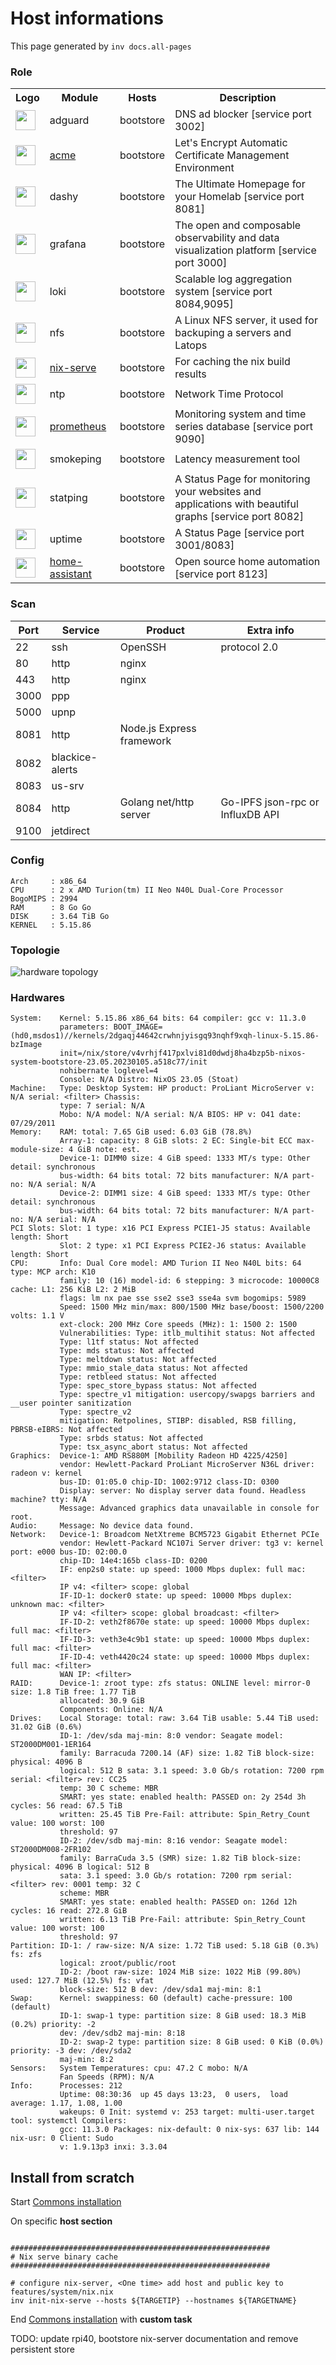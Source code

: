 # Host informations

This page generated by `inv docs.all-pages`


[comment]: (>>HOSTINFOS)


### Role

<table>
    <tr>
        <th>Logo</th>
        <th>Module</th>
        <th>Hosts</th>
        <th>Description</th>
    </tr><tr>
            <td><img width="32" src="https://play-lh.googleusercontent.com/pCqOLS2w-QaTI63tjFLvncHnbXc4100EQI3FAD0RZEFWjGMa_54M4x2HD7j48qMSv3kk"></td>
            <td>adguard</td>
            <td>bootstore</td>
        <td>DNS ad blocker [service port 3002]</td>
        <tr>
            <td><a href="../acme.md"><img width="32" src="https://www.kevinsubileau.fr/wp-content/uploads/2016/03/letsencrypt-logo-pad.png"></a></td>
            <td><a href="../acme.md">acme</a></td>
            <td>bootstore</td>
        <td>Let's Encrypt Automatic Certificate Management Environment</td>
        <tr>
            <td><img width="32" src="https://dashy.to/img/dashy.png"></td>
            <td>dashy</td>
            <td>bootstore</td>
        <td>The Ultimate Homepage for your Homelab [service port 8081]</td>
        <tr>
            <td><img width="32" src="https://patch.pulseway.com/Images/features/patch/3pp-logos/Grafana.png"></td>
            <td>grafana</td>
            <td>bootstore</td>
        <td>The open and composable observability and data visualization platform [service port 3000]</td>
        <tr>
            <td><img width="32" src="https://grafana.com/static/img/logos/logo-loki.svg"></td>
            <td>loki</td>
            <td>bootstore</td>
        <td>Scalable log aggregation system [service port 8084,9095]</td>
        <tr>
            <td><img width="32" src="https://logo-marque.com/wp-content/uploads/2021/09/Need-For-Speed-Logo-2019-2020.jpg"></td>
            <td>nfs</td>
            <td>bootstore</td>
        <td>A Linux NFS server, it used for backuping a servers and Latops</td>
        <tr>
            <td><a href="../nix-serve.md"><img width="32" src="https://camo.githubusercontent.com/33a99d1ffcc8b23014fd5f6dd6bfad0f8923d44d61bdd2aad05f010ed8d14cb4/68747470733a2f2f6e69786f732e6f72672f6c6f676f2f6e69786f732d6c6f676f2d6f6e6c792d68697265732e706e67"></a></td>
            <td><a href="../nix-serve.md">nix-serve</a></td>
            <td>bootstore</td>
        <td>For caching the nix build results</td>
        <tr>
            <td><img width="32" src="https://freesvg.org/img/ftntp-client.png"></td>
            <td>ntp</td>
            <td>bootstore</td>
        <td>Network Time Protocol</td>
        <tr>
            <td><a href="../prometheus.md"><img width="32" src="https://upload.wikimedia.org/wikipedia/commons/thumb/3/38/Prometheus_software_logo.svg/2066px-Prometheus_software_logo.svg.png"></a></td>
            <td><a href="../prometheus.md">prometheus</a></td>
            <td>bootstore</td>
        <td>Monitoring system and time series database [service port 9090]</td>
        <tr>
            <td><img width="32" src="https://img.freepik.com/vecteurs-premium/cardiogramme-cardiaque-isole-blanc_97886-1185.jpg?w=2000"></td>
            <td>smokeping</td>
            <td>bootstore</td>
        <td>Latency measurement tool</td>
        <tr>
            <td><img width="32" src="https://avatars.githubusercontent.com/u/61949049?s=32&v=4"></td>
            <td>statping</td>
            <td>bootstore</td>
        <td>A Status Page for monitoring your websites and applications with beautiful graphs [service port 8082]</td>
        <tr>
            <td><img width="32" src="https://cf.appdrag.com/dashboard-openvm-clo-b2d42c/uploads/Uptime-kuma-7fPG.png"></td>
            <td>uptime</td>
            <td>bootstore</td>
        <td>A Status Page [service port 3001/8083]</td>
        <tr>
            <td><a href="../home-assistant.md"><img width="32" src="https://upload.wikimedia.org/wikipedia/commons/thumb/6/6e/Home_Assistant_Logo.svg/32px-Home_Assistant_Logo.svg.png"></a></td>
            <td><a href="../home-assistant.md">home-assistant</a></td>
            <td>bootstore</td>
        <td>Open source home automation [service port 8123]</td>
        </table>
        
### Scan

| Port | Service | Product | Extra info |
| ------ | ------ |------ |------ |
|22|ssh|OpenSSH|protocol 2.0|
|80|http|nginx||
|443|http|nginx||
|3000|ppp|||
|5000|upnp|||
|8081|http|Node.js Express framework||
|8082|blackice-alerts|||
|8083|us-srv|||
|8084|http|Golang net/http server|Go-IPFS json-rpc or InfluxDB API|
|9100|jetdirect|||


        
### Config

```text
Arch     : x86_64
CPU      : 2 x AMD Turion(tm) II Neo N40L Dual-Core Processor
BogoMIPS : 2994
RAM      : 8 Go Go
DISK     : 3.64 TiB Go
KERNEL   : 5.15.86
```
        
### Topologie


![hardware topology](https://raw.githubusercontent.com/badele/nix-homelab/master/docs/hosts/bootstore/topologie.svg)
 
        
### Hardwares

```
System:    Kernel: 5.15.86 x86_64 bits: 64 compiler: gcc v: 11.3.0 
           parameters: BOOT_IMAGE=(hd0,msdos1)//kernels/2dgaqj44642crwhnjyisgq93nqhf9xqh-linux-5.15.86-bzImage 
           init=/nix/store/v4vrhjf417pxlvi81d0dwdj8ha4bzp5b-nixos-system-bootstore-23.05.20230105.a518c77/init 
           nohibernate loglevel=4 
           Console: N/A Distro: NixOS 23.05 (Stoat) 
Machine:   Type: Desktop System: HP product: ProLiant MicroServer v: N/A serial: <filter> Chassis: 
           type: 7 serial: N/A 
           Mobo: N/A model: N/A serial: N/A BIOS: HP v: O41 date: 07/29/2011 
Memory:    RAM: total: 7.65 GiB used: 6.03 GiB (78.8%) 
           Array-1: capacity: 8 GiB slots: 2 EC: Single-bit ECC max-module-size: 4 GiB note: est. 
           Device-1: DIMM0 size: 4 GiB speed: 1333 MT/s type: Other detail: synchronous 
           bus-width: 64 bits total: 72 bits manufacturer: N/A part-no: N/A serial: N/A 
           Device-2: DIMM1 size: 4 GiB speed: 1333 MT/s type: Other detail: synchronous 
           bus-width: 64 bits total: 72 bits manufacturer: N/A part-no: N/A serial: N/A 
PCI Slots: Slot: 1 type: x16 PCI Express PCIE1-J5 status: Available length: Short 
           Slot: 2 type: x1 PCI Express PCIE2-J6 status: Available length: Short 
CPU:       Info: Dual Core model: AMD Turion II Neo N40L bits: 64 type: MCP arch: K10 
           family: 10 (16) model-id: 6 stepping: 3 microcode: 10000C8 cache: L1: 256 KiB L2: 2 MiB 
           flags: lm nx pae sse sse2 sse3 sse4a svm bogomips: 5989 
           Speed: 1500 MHz min/max: 800/1500 MHz base/boost: 1500/2200 volts: 1.1 V 
           ext-clock: 200 MHz Core speeds (MHz): 1: 1500 2: 1500 
           Vulnerabilities: Type: itlb_multihit status: Not affected 
           Type: l1tf status: Not affected 
           Type: mds status: Not affected 
           Type: meltdown status: Not affected 
           Type: mmio_stale_data status: Not affected 
           Type: retbleed status: Not affected 
           Type: spec_store_bypass status: Not affected 
           Type: spectre_v1 mitigation: usercopy/swapgs barriers and __user pointer sanitization 
           Type: spectre_v2 
           mitigation: Retpolines, STIBP: disabled, RSB filling, PBRSB-eIBRS: Not affected 
           Type: srbds status: Not affected 
           Type: tsx_async_abort status: Not affected 
Graphics:  Device-1: AMD RS880M [Mobility Radeon HD 4225/4250] 
           vendor: Hewlett-Packard ProLiant MicroServer N36L driver: radeon v: kernel 
           bus-ID: 01:05.0 chip-ID: 1002:9712 class-ID: 0300 
           Display: server: No display server data found. Headless machine? tty: N/A 
           Message: Advanced graphics data unavailable in console for root. 
Audio:     Message: No device data found. 
Network:   Device-1: Broadcom NetXtreme BCM5723 Gigabit Ethernet PCIe 
           vendor: Hewlett-Packard NC107i Server driver: tg3 v: kernel port: e000 bus-ID: 02:00.0 
           chip-ID: 14e4:165b class-ID: 0200 
           IF: enp2s0 state: up speed: 1000 Mbps duplex: full mac: <filter> 
           IP v4: <filter> scope: global 
           IF-ID-1: docker0 state: up speed: 10000 Mbps duplex: unknown mac: <filter> 
           IP v4: <filter> scope: global broadcast: <filter> 
           IF-ID-2: veth2f8670e state: up speed: 10000 Mbps duplex: full mac: <filter> 
           IF-ID-3: veth3e4c9b1 state: up speed: 10000 Mbps duplex: full mac: <filter> 
           IF-ID-4: veth4420c24 state: up speed: 10000 Mbps duplex: full mac: <filter> 
           WAN IP: <filter> 
RAID:      Device-1: zroot type: zfs status: ONLINE level: mirror-0 size: 1.8 TiB free: 1.77 TiB 
           allocated: 30.9 GiB 
           Components: Online: N/A 
Drives:    Local Storage: total: raw: 3.64 TiB usable: 5.44 TiB used: 31.02 GiB (0.6%) 
           ID-1: /dev/sda maj-min: 8:0 vendor: Seagate model: ST2000DM001-1ER164 
           family: Barracuda 7200.14 (AF) size: 1.82 TiB block-size: physical: 4096 B 
           logical: 512 B sata: 3.1 speed: 3.0 Gb/s rotation: 7200 rpm serial: <filter> rev: CC25 
           temp: 30 C scheme: MBR 
           SMART: yes state: enabled health: PASSED on: 2y 254d 3h cycles: 56 read: 67.5 TiB 
           written: 25.45 TiB Pre-Fail: attribute: Spin_Retry_Count value: 100 worst: 100 
           threshold: 97 
           ID-2: /dev/sdb maj-min: 8:16 vendor: Seagate model: ST2000DM008-2FR102 
           family: BarraCuda 3.5 (SMR) size: 1.82 TiB block-size: physical: 4096 B logical: 512 B 
           sata: 3.1 speed: 3.0 Gb/s rotation: 7200 rpm serial: <filter> rev: 0001 temp: 32 C 
           scheme: MBR 
           SMART: yes state: enabled health: PASSED on: 126d 12h cycles: 16 read: 272.8 GiB 
           written: 6.13 TiB Pre-Fail: attribute: Spin_Retry_Count value: 100 worst: 100 
           threshold: 97 
Partition: ID-1: / raw-size: N/A size: 1.72 TiB used: 5.18 GiB (0.3%) fs: zfs 
           logical: zroot/public/root 
           ID-2: /boot raw-size: 1024 MiB size: 1022 MiB (99.80%) used: 127.7 MiB (12.5%) fs: vfat 
           block-size: 512 B dev: /dev/sda1 maj-min: 8:1 
Swap:      Kernel: swappiness: 60 (default) cache-pressure: 100 (default) 
           ID-1: swap-1 type: partition size: 8 GiB used: 18.3 MiB (0.2%) priority: -2 
           dev: /dev/sdb2 maj-min: 8:18 
           ID-2: swap-2 type: partition size: 8 GiB used: 0 KiB (0.0%) priority: -3 dev: /dev/sda2 
           maj-min: 8:2 
Sensors:   System Temperatures: cpu: 47.2 C mobo: N/A 
           Fan Speeds (RPM): N/A 
Info:      Processes: 212 
           Uptime: 08:30:36  up 45 days 13:23,  0 users,  load average: 1.17, 1.08, 1.00 
           wakeups: 0 Init: systemd v: 253 target: multi-user.target tool: systemctl Compilers: 
           gcc: 11.3.0 Packages: nix-default: 0 nix-sys: 637 lib: 144 nix-usr: 0 Client: Sudo 
           v: 1.9.13p3 inxi: 3.3.04
```

        

[comment]: (<<HOSTINFOS)

## Install from scratch

Start [Commons installation](../installation.md)

On specific **host section**
```

##########################################################
# Nix serve binary cache
##########################################################

# configure nix-server, <One time> add host and public key to features/system/nix.nix 
inv init-nix-serve --hosts ${TARGETIP} --hostnames ${TARGETNAME}
```

End [Commons installation](../installation.md) with **custom task**

TODO: update rpi40, bootstore nix-server documentation and remove persistent store